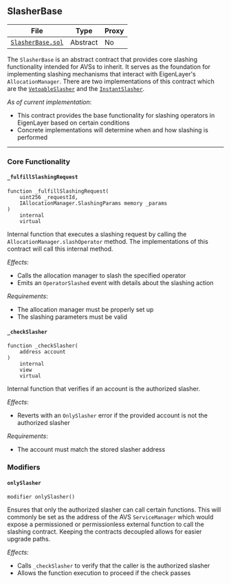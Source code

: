 ## SlasherBase

| File | Type | Proxy |
| -------- | -------- | -------- |
| [`SlasherBase.sol`](../src/base/SlasherBase.sol) | Abstract | No |

The `SlasherBase` is an abstract contract that provides core slashing functionality intended for AVSs to inherit. It serves as the foundation for implementing slashing mechanisms that interact with EigenLayer's `AllocationManager`. There are two implementations of this contract which are the [`VetoableSlasher`](./VetoableSlasher.md) and the [`InstantSlasher`](./InstantSlasher.md).

*As of current implementation*:
* This contract provides the base functionality for slashing operators in EigenLayer based on certain conditions
* Concrete implementations will determine when and how slashing is performed

---    

### Core Functionality

#### `_fulfillSlashingRequest`
```solidity
function _fulfillSlashingRequest(
    uint256 _requestId,
    IAllocationManager.SlashingParams memory _params
) 
    internal 
    virtual
```
Internal function that executes a slashing request by calling the `AllocationManager.slashOperator` method. The implementations of this contract will call this internal method.

*Effects*:
* Calls the allocation manager to slash the specified operator
* Emits an `OperatorSlashed` event with details about the slashing action

*Requirements*:
* The allocation manager must be properly set up
* The slashing parameters must be valid

#### `_checkSlasher`
```solidity
function _checkSlasher(
    address account
) 
    internal 
    view 
    virtual
```
Internal function that verifies if an account is the authorized slasher.

*Effects*:
* Reverts with an `OnlySlasher` error if the provided account is not the authorized slasher

*Requirements*:
* The account must match the stored slasher address

### Modifiers

#### `onlySlasher`
```solidity
modifier onlySlasher()
```
Ensures that only the authorized slasher can call certain functions. This will commonly be set as the address of the AVS `ServiceManager` which would expose a permissioned or permissionless external function to call the slashing contract. Keeping the contracts decoupled allows for easier upgrade paths.

*Effects*:
* Calls `_checkSlasher` to verify that the caller is the authorized slasher
* Allows the function execution to proceed if the check passes